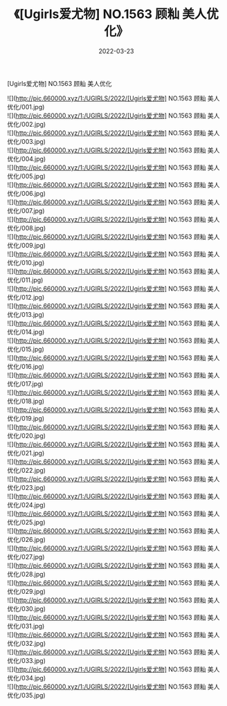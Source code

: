 ﻿---
layout: post
title:  《[Ugirls爱尤物] NO.1563 顾籼 美人优化》
date:   2022-03-23
img: http://pic.660000.xyz/1:/UGIRLS/2022/[Ugirls爱尤物] NO.1563 顾籼 美人优化/000.jpg
categories: [美女, 清纯, 唯美]
---

[Ugirls爱尤物] NO.1563 顾籼 美人优化

 ![](http://pic.660000.xyz/1:/UGIRLS/2022/[Ugirls爱尤物] NO.1563 顾籼 美人优化/001.jpg) <br>![](http://pic.660000.xyz/1:/UGIRLS/2022/[Ugirls爱尤物] NO.1563 顾籼 美人优化/002.jpg) <br>![](http://pic.660000.xyz/1:/UGIRLS/2022/[Ugirls爱尤物] NO.1563 顾籼 美人优化/003.jpg) <br>![](http://pic.660000.xyz/1:/UGIRLS/2022/[Ugirls爱尤物] NO.1563 顾籼 美人优化/004.jpg) <br>![](http://pic.660000.xyz/1:/UGIRLS/2022/[Ugirls爱尤物] NO.1563 顾籼 美人优化/005.jpg) <br>![](http://pic.660000.xyz/1:/UGIRLS/2022/[Ugirls爱尤物] NO.1563 顾籼 美人优化/006.jpg) <br>![](http://pic.660000.xyz/1:/UGIRLS/2022/[Ugirls爱尤物] NO.1563 顾籼 美人优化/007.jpg) <br>![](http://pic.660000.xyz/1:/UGIRLS/2022/[Ugirls爱尤物] NO.1563 顾籼 美人优化/008.jpg) <br>![](http://pic.660000.xyz/1:/UGIRLS/2022/[Ugirls爱尤物] NO.1563 顾籼 美人优化/009.jpg) <br>![](http://pic.660000.xyz/1:/UGIRLS/2022/[Ugirls爱尤物] NO.1563 顾籼 美人优化/010.jpg) <br>![](http://pic.660000.xyz/1:/UGIRLS/2022/[Ugirls爱尤物] NO.1563 顾籼 美人优化/011.jpg) <br>![](http://pic.660000.xyz/1:/UGIRLS/2022/[Ugirls爱尤物] NO.1563 顾籼 美人优化/012.jpg) <br>![](http://pic.660000.xyz/1:/UGIRLS/2022/[Ugirls爱尤物] NO.1563 顾籼 美人优化/013.jpg) <br>![](http://pic.660000.xyz/1:/UGIRLS/2022/[Ugirls爱尤物] NO.1563 顾籼 美人优化/014.jpg) <br>![](http://pic.660000.xyz/1:/UGIRLS/2022/[Ugirls爱尤物] NO.1563 顾籼 美人优化/015.jpg) <br>![](http://pic.660000.xyz/1:/UGIRLS/2022/[Ugirls爱尤物] NO.1563 顾籼 美人优化/016.jpg) <br>![](http://pic.660000.xyz/1:/UGIRLS/2022/[Ugirls爱尤物] NO.1563 顾籼 美人优化/017.jpg) <br>![](http://pic.660000.xyz/1:/UGIRLS/2022/[Ugirls爱尤物] NO.1563 顾籼 美人优化/018.jpg) <br>![](http://pic.660000.xyz/1:/UGIRLS/2022/[Ugirls爱尤物] NO.1563 顾籼 美人优化/019.jpg) <br>![](http://pic.660000.xyz/1:/UGIRLS/2022/[Ugirls爱尤物] NO.1563 顾籼 美人优化/020.jpg) <br>![](http://pic.660000.xyz/1:/UGIRLS/2022/[Ugirls爱尤物] NO.1563 顾籼 美人优化/021.jpg) <br>![](http://pic.660000.xyz/1:/UGIRLS/2022/[Ugirls爱尤物] NO.1563 顾籼 美人优化/022.jpg) <br>![](http://pic.660000.xyz/1:/UGIRLS/2022/[Ugirls爱尤物] NO.1563 顾籼 美人优化/023.jpg) <br>![](http://pic.660000.xyz/1:/UGIRLS/2022/[Ugirls爱尤物] NO.1563 顾籼 美人优化/024.jpg) <br>![](http://pic.660000.xyz/1:/UGIRLS/2022/[Ugirls爱尤物] NO.1563 顾籼 美人优化/025.jpg) <br>![](http://pic.660000.xyz/1:/UGIRLS/2022/[Ugirls爱尤物] NO.1563 顾籼 美人优化/026.jpg) <br>![](http://pic.660000.xyz/1:/UGIRLS/2022/[Ugirls爱尤物] NO.1563 顾籼 美人优化/027.jpg) <br>![](http://pic.660000.xyz/1:/UGIRLS/2022/[Ugirls爱尤物] NO.1563 顾籼 美人优化/028.jpg) <br>![](http://pic.660000.xyz/1:/UGIRLS/2022/[Ugirls爱尤物] NO.1563 顾籼 美人优化/029.jpg) <br>![](http://pic.660000.xyz/1:/UGIRLS/2022/[Ugirls爱尤物] NO.1563 顾籼 美人优化/030.jpg) <br>![](http://pic.660000.xyz/1:/UGIRLS/2022/[Ugirls爱尤物] NO.1563 顾籼 美人优化/031.jpg) <br>![](http://pic.660000.xyz/1:/UGIRLS/2022/[Ugirls爱尤物] NO.1563 顾籼 美人优化/032.jpg) <br>![](http://pic.660000.xyz/1:/UGIRLS/2022/[Ugirls爱尤物] NO.1563 顾籼 美人优化/033.jpg) <br>![](http://pic.660000.xyz/1:/UGIRLS/2022/[Ugirls爱尤物] NO.1563 顾籼 美人优化/034.jpg) <br>![](http://pic.660000.xyz/1:/UGIRLS/2022/[Ugirls爱尤物] NO.1563 顾籼 美人优化/035.jpg) <br>